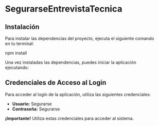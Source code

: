 # SegurarseEntrevistaTecnica

## Instalación

Para instalar las dependencias del proyecto, ejecuta el siguiente comando en tu terminal:

npm install


Una vez instaladas las dependencias, puedes iniciar la aplicación ejecutando:


## Credenciales de Acceso al Login

Para acceder al login de la aplicación, utiliza las siguientes credenciales:

- **Usuario:** Segurarse
- **Contraseña:** Segurarse

**¡Importante!** Utiliza estas credenciales para acceder al sistema.
